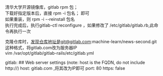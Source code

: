 清华大学开源镜像库，gitlab rpm 包；  
下载好指定版本后，直接 rpm -i 包名； 即可  
如果重装，则 rpm -i --reinstall 包名  
执行完成后，执行gitlab-ctl reconfigure ，如果修改了 /etc/gitlab/gitlab.rb,此命令再执行一次  


克隆仓库时，发现仓库地址是git@gitlab.com:machine-learn/news-second.git 这种格式，将gitlab.com改为服务器IP  
vim /var/opt/gitlab/gitlab-rails/etc/gitlab.yml  

  gitlab:
    ## Web server settings (note: host is the FQDN, do not include http://)
    host: gitlab.com ,将其改为IP即可
    port: 80
    https: false

